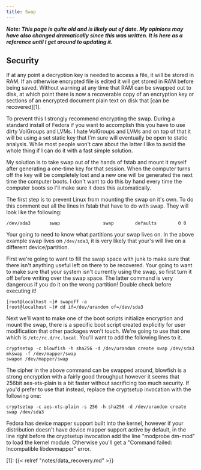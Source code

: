 ```yaml
---
title: Swap
---
```


***Note: This page is quite old and is likely out of date. My opinions may have
also changed dramatically since this was written. It is here as a reference
until I get around to updating it.***

## Security

If at any point a decryption key is needed to access a file, it will be stored
in RAM. If an otherwise encrypted file is edited it will get stored in RAM
before being saved. Without warning at any time that RAM can be swapped out to
disk, at which point there is now a recoverable copy of an encryption key or
sections of an encrypted document plain text on disk that [can be
recovered][1].

To prevent this I strongly recommend encrypting the swap. During a standard
install of Fedora if you want to accomplish this you have to use dirty
VolGroups and LVMs. I hate VolGroups and LVMs and on top of that it will be
using a set static key that I'm sure will eventually be open to static
analysis. While most people won't care about the latter I like to avoid the
whole thing if I can do it with a fast simple solution.

My solution is to take swap out of the hands of fstab and mount it myself after
generating a one-time key for that session. When the computer turns off the key
will be completely lost and a new one will be generated the next time the
computer boots. I don't want to do this by hand every time the computer boots
so I'll make sure it does this automatically.

The first step is to prevent Linux from mounting the swap on it's own. To do
this comment out all the lines in fstab that have to do with swap. They will
look like the following:

```
/dev/sda3       swap                swap        defaults        0 0
```

Your going to need to know what partitions your swap lives on. In the above
example swap lives on `/dev/sda3`, it is very likely that your's will live on a
different device/partition.

First we're going to want to fill the swap space with junk to make sure that
there isn't anything useful left on there to be recovered. Your going to want
to make sure that your system isn't currently using the swap, so first turn it
off before writing over the swap space. The latter command is very dangerous if
you do it on the wrong partition! Double check before executing it!

```
[root@localhost ~]# swapoff -a
[root@localhost ~]# dd if=/dev/urandom of=/dev/sda3
```

Next we'll want to make one of the boot scripts initialize encryption and mount
the swap, there is a specific boot script created explicitly for user
modification that other packages won't touch. We're going to use that one which
is `/etc/rc.d/rc.local`. You'll want to add the following lines to it.

```
cryptsetup -c blowfish -h sha256 -d /dev/urandom create swap /dev/sda3
mkswap -f /dev/mapper/swap
swapon /dev/mapper/swap
```

The cipher in the above command can be swapped around, blowfish is a strong
encryption with a fairly good throughput however it seems that 256bit
aes-xts-plain is a bit faster without sacrificing too much security. If you'd
prefer to use that instead, replace the cryptsetup invocation with the
following one:

```
cryptsetup -c aes-xts-plain -s 256 -h sha256 -d /dev/urandom create swap /dev/sda3
```

Fedora has device mapper support built into the kernel, however if your
distribution doesn't have device mapper support active by default, in the line
right before the cryptsetup invocation add the line "modprobe dm-mod" to load
the kernel module. Otherwise you'll get a "Command failed: Incompatible
libdevmapper" error.

[1]: {{< relref "notes/data_recovery.md" >}}
